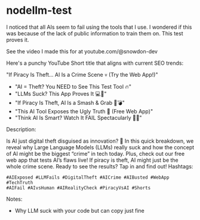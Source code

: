# nodellm-test

I noticed that all AIs seem to fail using the tools that I use. I wondered if
this was because of the lack of public information to train them on. This test
proves it.

See the video I made this for at youtube.com/@snowdon-dev

Here's a punchy YouTube Short title that aligns with current SEO trends:

"If Piracy Is Theft… AI Is a Crime Scene 💀 (Try the Web App!)"

- "AI = Theft? You NEED to See This Test Tool 🔥"
- "LLMs Suck? This App Proves It 💻🚨"
- "If Piracy Is Theft, AI Is a Smash & Grab 🧠💣"
- "This AI Tool Exposes the Ugly Truth 👀 (Free Web App)"
- "Think AI Is Smart? Watch It FAIL Spectacularly 🤖❌"

Description:

Is AI just digital theft disguised as innovation? 🤔 In this quick breakdown,
we reveal why Large Language Models (LLMs) really suck and how the concept of
AI might be the biggest “crime” in tech today. Plus, check out our free web app
that tests AI’s flaws live! If piracy is theft, AI might just be the whole
crime scene. Ready to see the results? Tap in and find out!
Hashtags:

```text
#AIExposed #LLMFails #DigitalTheft #AICrime #AIBusted #WebApp #TechTruth
#AIFail #AIvsHuman #AIRealityCheck #PiracyVsAI #Shorts
```

Notes:

- Why LLM suck with your code but can copy just fine

